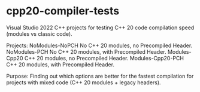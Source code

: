 # cpp20-compiler-tests
Visual Studio 2022 C++ projects for testing C++ 20 code compilation speed (modules vs classic code).

Projects:
	NoModules-NoPCH			No C++ 20 modules, no Precompiled Header.
	NoModules-PCH			No C++ 20 modules, with Precompiled Header.
	Modules-Cpp20			C++ 20 modules, no Precompiled Header.
	Modules-Cpp20-PCH		C++ 20 modules, with Precompiled Header.

Purpose: Finding out which options are better for the fastest compilation for projects with mixed code (C++ 20 modules + legacy headers).
